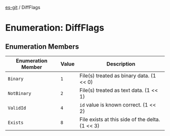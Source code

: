 [es-git](../globals.md) / DiffFlags

# Enumeration: DiffFlags

## Enumeration Members

| Enumeration Member | Value | Description |
| ------ | ------ | ------ |
| <a id="binary"></a> `Binary` | `1` | File(s) treated as binary data. (1 << 0) |
| <a id="notbinary"></a> `NotBinary` | `2` | File(s) treated as text data. (1 << 1) |
| <a id="validid"></a> `ValidId` | `4` | `id` value is known correct. (1 << 2) |
| <a id="exists"></a> `Exists` | `8` | File exists at this side of the delta. (1 << 3) |

